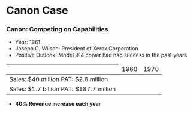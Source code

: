 # Canon Case

### Canon: Competing on Capabilities
- Year: 1961
- Joseph C. Wilson: President of Xerox Corporation
- Positive Outlook: Model 914 copier had had success in the past years

<table>
	<thead>
		<th>
			<td>1960</td>
			<td>1970</td>
		</th>
	</thead>
	<tbody>
		<tr>
			<td>
				Sales: $40 million
				PAT: $2.6 million
			</td>
		</tr>
		<tr>
			<td>
				Sales: $1.7 billion
				PAT: $187.7 million
			</td>
		</tr>
	</tbody>
</table>

- __40% Revenue increase each year__